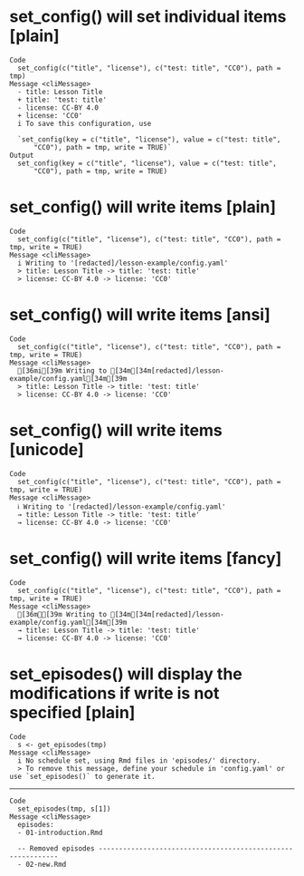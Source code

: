 # set_config() will set individual items [plain]

    Code
      set_config(c("title", "license"), c("test: title", "CC0"), path = tmp)
    Message <cliMessage>
      - title: Lesson Title
      + title: 'test: title'
      - license: CC-BY 4.0
      + license: 'CC0'
      i To save this configuration, use
      
      `set_config(key = c("title", "license"), value = c("test: title", 
          "CC0"), path = tmp, write = TRUE)`
    Output
      set_config(key = c("title", "license"), value = c("test: title", 
          "CC0"), path = tmp, write = TRUE)

# set_config() will write items [plain]

    Code
      set_config(c("title", "license"), c("test: title", "CC0"), path = tmp, write = TRUE)
    Message <cliMessage>
      i Writing to '[redacted]/lesson-example/config.yaml'
      > title: Lesson Title -> title: 'test: title'
      > license: CC-BY 4.0 -> license: 'CC0'

# set_config() will write items [ansi]

    Code
      set_config(c("title", "license"), c("test: title", "CC0"), path = tmp, write = TRUE)
    Message <cliMessage>
      [36mi[39m Writing to [34m[34m[redacted]/lesson-example/config.yaml[34m[39m
      > title: Lesson Title -> title: 'test: title'
      > license: CC-BY 4.0 -> license: 'CC0'

# set_config() will write items [unicode]

    Code
      set_config(c("title", "license"), c("test: title", "CC0"), path = tmp, write = TRUE)
    Message <cliMessage>
      ℹ Writing to '[redacted]/lesson-example/config.yaml'
      → title: Lesson Title -> title: 'test: title'
      → license: CC-BY 4.0 -> license: 'CC0'

# set_config() will write items [fancy]

    Code
      set_config(c("title", "license"), c("test: title", "CC0"), path = tmp, write = TRUE)
    Message <cliMessage>
      [36mℹ[39m Writing to [34m[34m[redacted]/lesson-example/config.yaml[34m[39m
      → title: Lesson Title -> title: 'test: title'
      → license: CC-BY 4.0 -> license: 'CC0'

# set_episodes() will display the modifications if write is not specified [plain]

    Code
      s <- get_episodes(tmp)
    Message <cliMessage>
      i No schedule set, using Rmd files in 'episodes/' directory.
      > To remove this message, define your schedule in 'config.yaml' or use `set_episodes()` to generate it.

---

    Code
      set_episodes(tmp, s[1])
    Message <cliMessage>
      episodes:
      - 01-introduction.Rmd
      
      -- Removed episodes ------------------------------------------------------------
      - 02-new.Rmd

